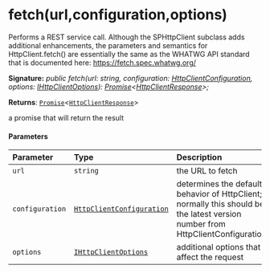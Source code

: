 # fetch(url,configuration,options)



Performs a REST service call. Although the SPHttpClient subclass adds additional enhancements, the parameters and semantics for HttpClient.fetch() are essentially the same as the WHATWG API standard that is documented here: https://fetch.spec.whatwg.org/

**Signature:** _public fetch(url: string, configuration: [HttpClientConfiguration](../../sp-http/class/httpclientconfiguration.md),
    options: [IHttpClientOptions](../../sp-http/interface/ihttpclientoptions.md)): [Promise](../../web-apis/class/promise.md)<[HttpClientResponse](../../sp-http/class/httpclientresponse.md)>;_

**Returns**: [`Promise`](../../web-apis/class/promise.md)<[`HttpClientResponse`](../../sp-http/class/httpclientresponse.md)>



a promise that will return the result

#### Parameters


| Parameter	   | Type    | Description |
|:-------------|:---------------|:------------|
| `url`    | `string` | the URL to fetch |
| `configuration`    | [`HttpClientConfiguration`](../../sp-http/class/httpclientconfiguration.md) | determines the default behavior of HttpClient; normally this should be the latest version number from HttpClientConfigurations |
| `options`    | [`IHttpClientOptions`](../../sp-http/interface/ihttpclientoptions.md) | additional options that affect the request |


